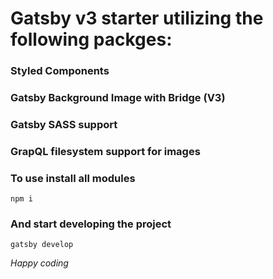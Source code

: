 # Gatsby v3 starter utilizing the following packges:

### Styled Components

### Gatsby Background Image with Bridge (V3)

### Gatsby SASS support

### GrapQL filesystem support for images

### To use install all modules

`npm i`

### And start developing the project

`gatsby develop`

_Happy coding_
